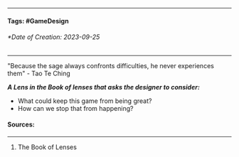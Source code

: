 __________________________________________________________________________
#### **Tags:** #GameDesign 
###### *Date of Creation: 2023-09-25
__________________________________________________________________________

"Because the sage always confronts difficulties, he never experiences them" - Tao Te Ching

***A Lens in the Book of lenses that asks the designer to consider:***
- What could keep this game from being great?
- How can we stop that from happening?
#### Sources:
__________________________________________________________________________
1. The Book of Lenses